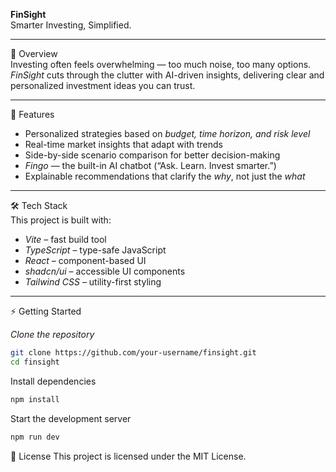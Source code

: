 **FinSight**  
Smarter Investing, Simplified.  

---

 📌 Overview  
Investing often feels overwhelming — too much noise, too many options.  
*FinSight* cuts through the clutter with AI-driven insights, delivering clear and personalized investment ideas you can trust.  

---

 🔑 Features  
- Personalized strategies based on *budget, time horizon, and risk level*  
- Real-time market insights that adapt with trends  
- Side-by-side scenario comparison for better decision-making  
- *Fingo* — the built-in AI chatbot (“Ask. Learn. Invest smarter.”)  
- Explainable recommendations that clarify the *why*, not just the *what*  

---

 🛠 Tech Stack  
This project is built with:  
- *Vite* – fast build tool  
- *TypeScript* – type-safe JavaScript  
- *React* – component-based UI  
- *shadcn/ui* – accessible UI components  
- *Tailwind CSS* – utility-first styling  

---

⚡ Getting Started  

*Clone the repository*  

```bash
git clone https://github.com/your-username/finsight.git
cd finsight
```
Install dependencies
```bash
npm install
```
Start the development server
```bash
npm run dev
```
📜 License
This project is licensed under the MIT License.
